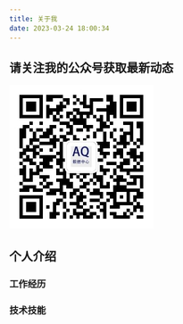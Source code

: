```yaml
---
title: 关于我
date: 2023-03-24 18:00:34
---
```


## 请关注我的公众号获取最新动态

![](./images/qrcode_gx.jpg)

## 个人介绍

### 工作经历

[//]: # (1. 通用医疗)

[//]: # (2. 北京立新盈企大数据技术有限公司)

[//]: # (3. 北京每日一淘科技有限公司)

[//]: # (4. 深圳市品道餐饮有限公司北京分公司)

### 技术技能
[//]: # (1. java)

[//]: # (2. vue/react)

[//]: # (3. go)

[//]: # (4. SQL)